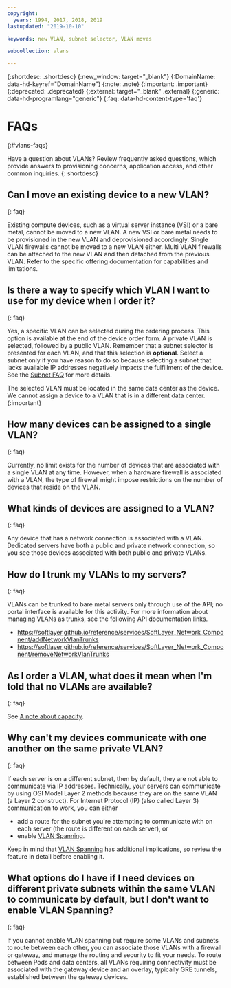 ```yaml
---
copyright:
  years: 1994, 2017, 2018, 2019
lastupdated: "2019-10-10"

keywords: new VLAN, subnet selector, VLAN moves

subcollection: vlans

---
```

{:shortdesc: .shortdesc}
{:new_window: target="_blank"}
{:DomainName: data-hd-keyref="DomainName"}
{:note: .note}
{:important: .important}
{:deprecated: .deprecated}
{:external: target="_blank" .external}
{:generic: data-hd-programlang="generic"}
{:faq: data-hd-content-type='faq'}

# FAQs
{:#vlans-faqs}

Have a question about VLANs? Review frequently asked questions, which provide answers to provisioning concerns, application access, and other common inquiries.
{: shortdesc}

## Can I move an existing device to a new VLAN?
{: faq}

Existing compute devices, such as a virtual server instance (VSI) or a bare metal, cannot be moved to a new VLAN. A new VSI or bare metal needs to be provisioned in the new VLAN and deprovisioned accordingly. Single VLAN firewalls cannot be moved to a new VLAN either. Multi VLAN firewalls can be attached to the new VLAN and then detached from the previous VLAN. Refer to the specific offering documentation for capabilities and limitations.


## Is there a way to specify which VLAN I want to use for my device when I order it?
{: faq}

Yes, a specific VLAN can be selected during the ordering process. This option is available at the end of the device order form. A private VLAN is selected, followed by a public VLAN. Remember that a subnet selector is presented for each VLAN, and that this selection is **optional**. Select a subnet only if you have reason to do so because selecting a subnet that lacks available IP addresses negatively impacts the fulfillment of the device. See the [Subnet FAQ](/docs/subnets?topic=subnets-faq) for more details.

The selected VLAN must be located in the same data center as the device. We cannot assign a device to a VLAN that is in a different data center.
{:important}


## How many devices can be assigned to a single VLAN?
{: faq}

Currently, no limit exists for the number of devices that are associated with a single VLAN at any time. However, when a hardware firewall is associated with a VLAN, the type of firewall might impose restrictions on the number of devices that reside on the VLAN.


## What kinds of devices are assigned to a VLAN?
{: faq}

Any device that has a network connection is associated with a VLAN. Dedicated servers have both a public and private network connection, so you see those devices associated with both public and private VLANs.


## How do I trunk my VLANs to my servers?
{: faq}

VLANs can be trunked to bare metal servers only through use of the API; no portal interface is available for this activity.
For more information about managing VLANs as trunks, see the following API documentation links.
* https://softlayer.github.io/reference/services/SoftLayer_Network_Component/addNetworkVlanTrunks
* https://softlayer.github.io/reference/services/SoftLayer_Network_Component/removeNetworkVlanTrunks

## As I order a VLAN, what does it mean when I'm told that no VLANs are available?
{: faq}

See [A note about capacity](/docs/vlans?topic=vlans-getting-started#note-about-capacity).


## Why can't my devices communicate with one another on the same private VLAN?
{: faq}

If each server is on a different subnet, then by default, they are not able to communicate via IP addresses. Technically, your servers can communicate by using OSI Model Layer 2 methods because they are on the same VLAN (a Layer 2 construct). For Internet Protocol (IP) (also called Layer 3) communication to work, you can either
  * add a route for the subnet you're attempting to communicate with on each server (the route is different on each server), or
  * enable [VLAN Spanning](/docs/vlans?topic=vlans-vlan-spanning).

Keep in mind that [VLAN Spanning](/docs/vlans?topic=vlans-vlan-spanning) has additional implications, so review the feature in detail before enabling it.

## What options do I have if I need devices on different private subnets within the same VLAN to communicate by default, but I don't want to enable VLAN Spanning?
{: faq}

If you cannot enable VLAN spanning but require some VLANs and subnets to route between each other, you can associate those VLANs with a firewall or gateway, and manage the routing and security to fit your needs. To route between Pods and data centers, all VLANs requiring connectivity must be associated with the gateway device and an overlay, typically GRE tunnels, established between the gateway devices.
